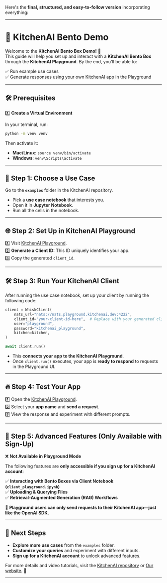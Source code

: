 Here's the **final, structured, and easy-to-follow version** incorporating everything:  

---

# 🚀 KitchenAI Bento Demo  

Welcome to the **KitchenAI Bento Box Demo!** 🍱  
This guide will help you set up and interact with a **KitchenAI Bento Box** through the **KitchenAI Playground**. By the end, you’ll be able to:  

✅ Run example use cases  
✅ Generate responses using your own KitchenAI app in the Playground  

---

## 🛠️ Prerequisites  

1️⃣ **Create a Virtual Environment**  

In your terminal, run:  

```bash
python -m venv venv
```

Then activate it:  
- **Mac/Linux**: `source venv/bin/activate`  
- **Windows**: `venv\Scripts\activate`  

---

## 🚀 Step 1: Choose a Use Case  

Go to the **`examples`** folder in the KitchenAI repository.  
- Pick a **use case notebook** that interests you.  
- Open it in **Jupyter Notebook**.  
- Run all the cells in the notebook.  

---

## 🌐 Step 2: Set Up in KitchenAI Playground  

1️⃣ Visit [KitchenAI Playground](https://playground.kitchenai.dev/apps/playground/).  
2️⃣ **Generate a Client ID:** This ID uniquely identifies your app.  
3️⃣ Copy the generated `client_id`.  

---

## 🛠️ Step 3: Run Your KitchenAI Client  

After running the use case notebook, set up your client by running the following code:  

```python
client = WhiskClient(
    nats_url="nats://nats.playground.kitchenai.dev:4222",
    client_id="your-client-id-here",  # Replace with your generated client ID
    user="playground",
    password="kitchenai_playground",
    kitchen=kitchen,
)

await client.run()
```

- This **connects your app to the KitchenAI Playground**.  
- Once `client.run()` executes, your app is **ready to respond** to requests in the Playground UI.  

---

## 🔥 Step 4: Test Your App  

1️⃣ Open the [KitchenAI Playground](https://playground.kitchenai.dev/apps/playground/).  
2️⃣ Select your **app name** and **send a request**.  
3️⃣ View the response and experiment with different prompts.  

---

## 🔗 Step 5: Advanced Features (Only Available with Sign-Up)  

❌ **Not Available in Playground Mode**  

The following features are **only accessible if you sign up for a KitchenAI account**:  

✅ **Interacting with Bento Boxes via Client Notebook (`client_playground.ipynb`)**  
✅ **Uploading & Querying Files**  
✅ **Retrieval-Augmented Generation (RAG) Workflows**  

📌 **Playground users can only send requests to their KitchenAI app—just like the OpenAI SDK.**  

---

## 🎯 Next Steps  

- **Explore more use cases** from the `examples` folder.  
- **Customize your queries** and experiment with different inputs.  
- **Sign up for a KitchenAI account** to unlock advanced features.  

For more details and video tutorials, visit the [KitchenAI repository](https://github.com/epuerta9/kitchenai) or [Our website](https://kitchenai.dev). 🚀  

---
